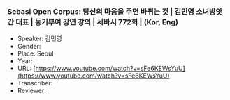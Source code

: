 ### Sebasi Open Corpus: 당신의 마음을 주면 바뀌는 것 | 김민영 소녀방앗간 대표 | 동기부여 강연 강의 | 세바시 772회 | (Kor, Eng)

- Speaker: 김민영
- Gender: 
- Place: Seoul
- Year: 
- URL: [https://www.youtube.com/watch?v=sFe6KEWsYuU](https://www.youtube.com/watch?v=sFe6KEWsYuU)
- Transcriber: 
- Reviewer: 


